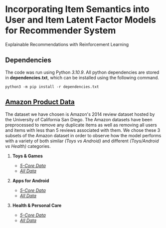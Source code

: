 # Incorporating Item Semantics into User and Item Latent Factor Models for Recommender System
Explainable Recommendations with Reinforcement Learning

## Dependencies
The code was run using Python *3.10.9*. All python dependencies are stored in **dependencies.txt**, which can be installed using the following command.

```
python3 -m pip install -r dependencies.txt
```

## **[Amazon Product Data](https://cseweb.ucsd.edu/~jmcauley/datasets/amazon/links.html)**
The dataset we have chosen is Amazon's 2014 review dataset hosted by the University of California San Diego. The Amazon datasets have been preprocessed to remove any duplicate items as well as removing all users and items with less than 5 reviews associated with them. We chose these 3 subsets of the Amazon dataset in order to observe how the model performs with a variety of both similar *(Toys vs Android)* and different *(Toys/Android vs Health)* categories.

1. **Toys & Games**
   - *[5-Core Data](http://snap.stanford.edu/data/amazon/productGraph/categoryFiles/reviews_Toys_and_Games_5.json.gz)*
   - *[All Data](http://snap.stanford.edu/data/amazon/productGraph/categoryFiles/reviews_Toys_and_Games.json.gz)*

2. **Apps for Android**
   - *[5-Core Data](http://snap.stanford.edu/data/amazon/productGraph/categoryFiles/reviews_Apps_for_Android_5.json.gz)*
   - *[All Data](http://snap.stanford.edu/data/amazon/productGraph/categoryFiles/reviews_Apps_for_Android.json.gz)*

3. **Health & Personal Care**
   - *[5-Core Data](http://snap.stanford.edu/data/amazon/productGraph/categoryFiles/reviews_Health_and_Personal_Care_5.json.gz)*
   - *[All Data](http://snap.stanford.edu/data/amazon/productGraph/categoryFiles/reviews_Health_and_Personal_Care.json.gz)*
